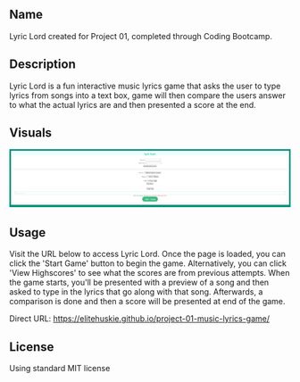## Name
Lyric Lord created for Project 01, completed through Coding Bootcamp.

## Description
Lyric Lord is a fun interactive music lyrics game that asks the user to type lyrics from songs into a text box, game will then compare the users answer to what the actual lyrics are and then presented a score at the end.

## Visuals
![Lyric Lord](./assets/images/lyric-lord.png)

## Usage
Visit the URL below to access Lyric Lord. Once the page is loaded, you can click the 'Start Game' button to begin the game. Alternatively, you can click 'View Highscores' to see what the scores are from previous attempts. When the game starts, you'll be presented with a preview of a song and then asked to type in the lyrics that go along with that song. Afterwards, a comparison is done and then a score will be presented at end of the game.

Direct URL: https://elitehuskie.github.io/project-01-music-lyrics-game/

## License
Using standard MIT license